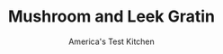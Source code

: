 ---
layout: ../../layouts/MarkdownPostLayout.astro
title: Mushroom and Leek Gratin
author: America's Test Kitchen
pubDate: 2023-03-15
description: "This creamy vegetable dish topped with crispy bread crumbs is worthy of a spot on the holiday table."
image_url: https://res.cloudinary.com/hksqkdlah/image/upload/ar_1:1,c_fill,dpr_2.0,f_auto,fl_lossy.progressive.strip_profile,g_faces:auto,q_auto:low,w_344/SFS_MushroomLeekGratin_041_riyh3l
tags: ["Side Dishes","Vegetables","Cheese","Vegetarian","Make Ahead","Casseroles","Thanksgiving","Holiday"]
calories: 4223
protein: 22
carbohydrates: 45
fats: 
fiber: 5
ingredients: ["5 tablespoons, unsalted butter, divided","1⁄3 cup, panko bread crumbs","1½ teaspoons, table salt, divided","4-5 pounds, leeks, white and light-green parts only, halved lengthwise, sliced 1 inch thick, and washed thoroughly (10 cups)","1 tablespoon, water","10 ounces, cremini mushrooms, trimmed and quartered (halved if small)","10 ounces, shiitake mushrooms, stemmed and sliced thin","½ teaspoon, pepper","1 tablespoon, all-purpose flour","2 , garlic cloves, minced","2 teaspoons, minced fresh thyme","1 cup, heavy cream","¾ cup, chicken broth","4½ ounces, Parmesan cheese, grated (2¼ cups)"]
serves: 8
time: "1½ hours"
instructions: ["Adjust oven rack to middle position and heat oven to 450 degrees. Melt 1 tablespoon butter in 12-inch nonstick skillet over medium heat. Add panko and ¼ teaspoon salt and cook, stirring frequently, until golden brown, about 5 minutes. Transfer to bowl; set aside. Wipe skillet clean with paper towels.","Melt 2 tablespoons butter in now-empty skillet over medium heat. Add leeks (skillet may be full), water, and ½ teaspoon salt. Cover and cook until leeks are tender, 7 to 9 minutes. Uncover and continue to cook until water has evaporated, about 2 minutes longer. Transfer leeks to 13 by 9-inch baking dish and spread in even layer; set aside.","Melt remaining 2 tablespoons butter in now-empty skillet over medium-high heat. Add cremini mushrooms, shiitake mushrooms, pepper, and remaining ¾ teaspoon salt. Cover and cook until mushrooms have released their moisture, about 4 minutes. Uncover and continue to cook, stirring occasionally, until mushrooms are deep golden brown and tender, 6 to 8 minutes longer.","Stir in flour, garlic, and thyme and cook for 1 minute. Stir in cream and broth and bring to boil. Off heat, stir in Parmesan until smooth. Pour mushroom mixture over leeks in baking dish.","Transfer to oven and bake until bubbling around edges, 5 to 7 minutes. Transfer dish to wire rack and let cool for 10 minutes. Sprinkle with toasted panko. Serve.","TO MAKE AHEAD: At end of step 4, let casserole cool completely. Cover dish with aluminum foil and refrigerate for up to 24 hours. Store panko in airtight container at room temperature. To serve, bake, covered, for 30 to 35 minutes."]
nutrition: ["820 mg Potassium","491 mg Phosphorus","683 mg Calcium","6 mg Iron","104 mg Magnesium","1012 mg Sodium","2 mg Zinc","30 g Fat","4 mg Niacin (B3)","8 g Monounsaturated","1 g Polyunsaturated","31 mg Vitamin C","88 mg Cholesterol","18 g Saturated","5 g Fiber","1 µg Folic acid","182 µg Folate (food)","13 g Sugars","122 µg Vitamin K","330 g Water","45 g Carbs","185 µg Folate equivalent (total)","22 g Protein","2 mg Vitamin E","482 µg Vitamin A","527 kcal Energy","4223 calories"]
notes: "Leeks come in a variety of sizes. If possible, purchase ones that have more white than green. If you can find only predominately green leeks, then buy closer to 5 pounds of leeks to ensure that you have enough to yield the 10 cups of sliced leeks needed for this recipe. To make vegetarian: You can substitute vegetable broth for the chicken broth, if desired."
---